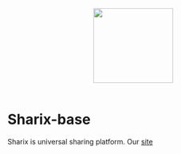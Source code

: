 <div align="center">
  <a href="https://github.com/mex3/sharix-base">
    <img width="160" height="150" src="https://host.dexmp.now.sh/">
  </a>
  <br>
  <br>
</div>
<h1>Sharix-base</h1>
Sharix is universal sharing platform.
Our <a href="http://sharix-app.org/">site</a>


